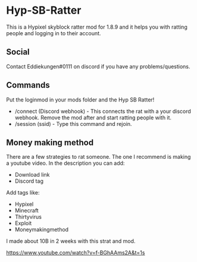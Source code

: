 # Hyp-SB-Ratter

This is a Hypixel skyblock ratter mod for 1.8.9 and it helps you with ratting people and logging in to their account.
## Social
Contact Eddiekungen#0111 on discord if you have any problems/questions.

## Commands
Put the loginmod in your mods folder and the Hyp SB Ratter!
- /connect (Discord webhook) - This connects the rat with a your discord webhook. Remove the mod after and start ratting people with it.
- /session (ssid) - Type this command and rejoin.

## Money making method

There are a few strategies to rat someone. The one I recommend is making a youtube video.
 In the description you can add:
 - Download link
 - Discord tag
 
 Add tags like:
 - Hypixel
 - Minecraft
 - Thirtyvirus
 - Exploit
 - Moneymakingmethod


I made about 10B in 2 weeks with this strat and mod. 

https://www.youtube.com/watch?v=f-BGhAAms2A&t=1s
